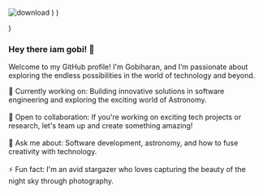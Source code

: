 ![download](https://github.com/user-attachments/assets/9062f483-c0fd-4644-8b81-e181092f6e96)
)
)

)


### Hey there iam gobi! 👋

Welcome to my GitHub profile! I'm Gobiharan, and I’m passionate about exploring the endless possibilities in the world of technology and beyond.

🔭 Currently working on: Building innovative solutions in software engineering and exploring the exciting world of Astronomy. </br></br>
👯 Open to collaboration: If you're working on exciting tech projects or research, let's team up and create something amazing! </br></br>
💬 Ask me about: Software development, astronomy, and how to fuse creativity with technology. </br></br>
⚡ Fun fact: I'm an avid stargazer who loves capturing the beauty of the night sky through photography. </br></br>

